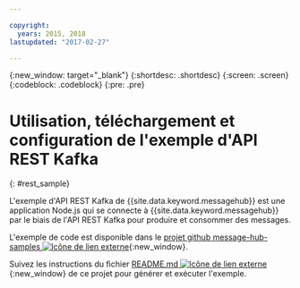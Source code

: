 ```yaml
---

copyright:
  years: 2015, 2018
lastupdated: "2017-02-27"

---
```


{:new_window: target="_blank"}
{:shortdesc: .shortdesc}
{:screen: .screen}
{:codeblock: .codeblock}
{:pre: .pre}

# Utilisation, téléchargement et configuration de l'exemple d'API REST Kafka
{: #rest_sample}

L'exemple d'API REST Kafka de {{site.data.keyword.messagehub}} est une application Node.js qui se connecte à {{site.data.keyword.messagehub}} par le biais de l'API REST Kafka pour produire et
consommer des messages.

L'exemple de code est disponible dans le [projet github message-hub-samples ![Icône de lien externe](../../icons/launch-glyph.svg "Icône de lien externe")](https://github.com/ibm-messaging/message-hub-samples/tree/master/rest-nodejs-express-sample){:new_window}.

Suivez les instructions du fichier [README.md ![Icône de lien externe](../../icons/launch-glyph.svg "Icône de lien externe")](https://github.com/ibm-messaging/message-hub-samples/tree/master/rest-nodejs-express-sample){:new_window} de ce projet pour générer et exécuter l'exemple.


